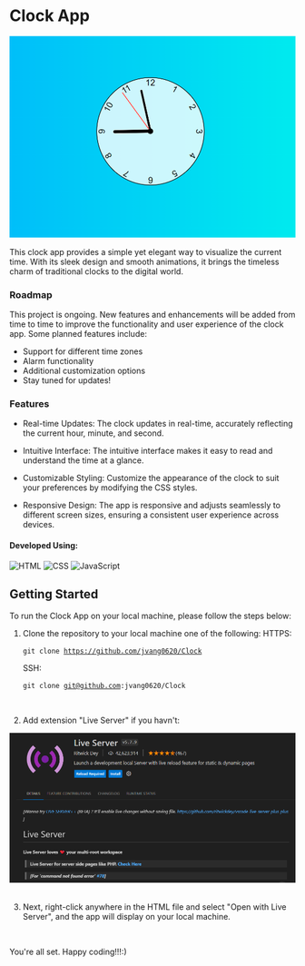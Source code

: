 # Clock App

![JavaScript-Clock](./imgs/clock.PNG)

This clock app provides a simple yet elegant way to visualize the current time. With its sleek design and smooth animations, it brings the timeless charm of traditional clocks to the digital world.

### Roadmap

This project is ongoing. New features and enhancements will be added from time to time to improve the functionality and user experience of the clock app. Some planned features include:

- Support for different time zones
- Alarm functionality
- Additional customization options
- Stay tuned for updates!

### Features

- Real-time Updates: The clock updates in real-time, accurately reflecting the current hour, minute, and second.

- Intuitive Interface: The intuitive interface makes it easy to read and understand the time at a glance.

- Customizable Styling: Customize the appearance of the clock to suit your preferences by modifying the CSS styles.

- Responsive Design: The app is responsive and adjusts seamlessly to different screen sizes, ensuring a consistent user experience across devices.

#### Developed Using:

![HTML](https://img.shields.io/badge/-HTML-orange?style=for-the-badge&logo=html5)
![CSS](https://img.shields.io/badge/-CSS-blue?style=for-the-badge&logo=css3)
![JavaScript](https://img.shields.io/badge/-JavaScript-yellow?style=for-the-badge&logo=javascript)

## Getting Started

To run the Clock App on your local machine, please follow the steps below:

1. Clone the repository to your local machine one of the following:
   HTTPS: <pre><code>git clone https://github.com/jvang0620/Clock</code></pre>
   SSH: <pre><code>git clone git@github.com:jvang0620/Clock</code></pre>

<br>

2. Add extension "Live Server" if you havn't:

<div style="text-align: center;">
    <img src="/imgs/Live-Server-Pic.PNG" alt="Screenshot of Live Server Extension" width="600">
</div>

<br>

3. Next, right-click anywhere in the HTML file and select "Open with Live Server", and the app will display on your local machine.

<br>

You're all set. Happy coding!!!:)
